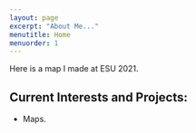 ```yaml
---
layout: page
excerpt: "About Me..."
menutitle: Home
menuorder: 1
---
```


Here is a map I made at ESU 2021.

## Current Interests and Projects:

- Maps.
